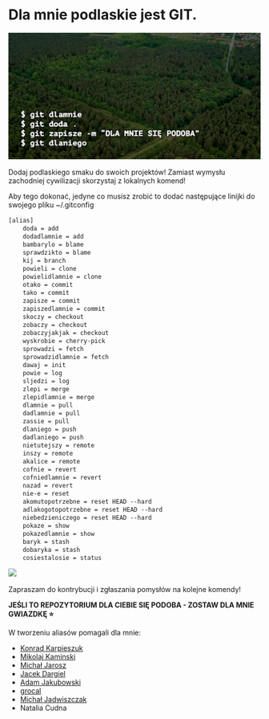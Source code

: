 

# Dla mnie podlaskie jest GIT.

![](assets/podlaskiegit.png)

Dodaj podlaskiego smaku do swoich projektów! Zamiast wymysłu zachodniej cywilizacji skorzystaj z lokalnych komend!

Aby tego dokonać, jedyne co musisz zrobić to dodać następujące linijki do swojego pliku ~/.gitconfig

```
[alias]
	doda = add
	dodadlamnie = add
	bambarylo = blame
	sprawdzikto = blame
	kij = branch
	powieli = clone
	powielidlamnie = clone
	otako = commit
	tako = commit
	zapisze = commit
	zapiszedlamnie = commit
	skoczy = checkout
	zobaczy = checkout
	zobaczyjakjak = checkout
	wyskrobie = cherry-pick
	sprowadzi = fetch
	sprowadzidlamnie = fetch
	dawaj = init
	powie = log
	sljedzi = log
	zlepi = merge
	zlepidlamnie = merge
	dlamnie = pull
	dadlamnie = pull
	zassie = pull
	dlaniego = push
	dadlaniego = push
	nietutejszy = remote
	inszy = remote
	akalice = remote
	cofnie = revert
	cofniedlamnie = revert
	nazad = revert
	nie-e = reset
	akomutopotrzebne = reset HEAD --hard
	adlakogotopotrzebne = reset HEAD --hard
	niebedzieniczego = reset HEAD --hard
	pokaze = show
	pokazedlamnie = show
	baryk = stash
	dobaryka = stash
	cosiestalosie = status
```

![](assets/terminal.gif)

Zapraszam do kontrybucji i zgłaszania pomysłów na kolejne komendy! 

**JEŚLI TO REPOZYTORIUM DLA CIEBIE SIĘ PODOBA - ZOSTAW DLA MNIE GWIAZDKĘ ⭐️**

W tworzeniu aliasów pomagali dla mnie: 

- [Konrad Karpieszuk](https://github.com/kkarpieszuk)
- [Mikolaj Kaminski](https://github.com/mikasjp)
- [Michał Jarosz](https://github.com/Mchl)
- [Jacek Dargiel](https://github.com/jacek-dargiel)
- [Adam Jakubowski](https://github.com/ajakubo1)
- [grocal](https://github.com/grocal)
- [Michał Jadwiszczak](https://github.com/MichalJadwiszczak)
- Natalia Cudna
